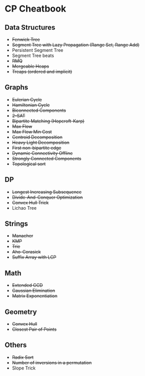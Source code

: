 # CP Cheatbook

## Data Structures

- ~~Fenwick Tree~~
- ~~Segment Tree with Lazy Propagation (Range Set, Range Add)~~
- Persistent Segment Tree
- Segment Tree beats
- ~~RMQ~~
- ~~Mergeable Heaps~~
- ~~Treaps (ordered and implicit)~~

## Graphs

- ~~Eulerian Cycle~~
- ~~Hamiltonian Cycle~~
- ~~Biconnected Components~~
- ~~2-SAT~~
- ~~Bipartite Matching (Hopcroft-Karp)~~
- ~~Max Flow~~
- ~~Max Flow Min Cost~~
- ~~Centroid Decomposition~~
- ~~Heavy Light Decomposition~~
- ~~First non-bipartite edge~~
- ~~Dynamic Connectivity Offline~~
- ~~Strongly Connected Components~~
- ~~Topological sort~~

## DP

- ~~Longest Increasing Subsequence~~
- ~~Divide-And-Conquer Optimization~~
- ~~Convex Hull Trick~~
- Lichao Tree

## Strings

- ~~Manacher~~
- ~~KMP~~
- ~~Trie~~
- ~~Aho-Corasick~~
- ~~Suffix Array with LCP~~

## Math

- ~~Extended GCD~~
- ~~Gaussian Elimination~~
- ~~Matrix Exponentiation~~

## Geometry

- ~~Convex Hull~~
- ~~Closest Pair of Points~~

## Others

- ~~Radix Sort~~
- ~~Number of inversions in a permutation~~
- Slope Trick

